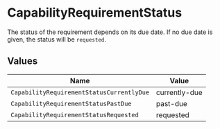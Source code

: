 # CapabilityRequirementStatus

The status of the requirement depends on its due date.
If no due date is given, the status will be `requested`.


## Values

| Name                                      | Value                                     |
| ----------------------------------------- | ----------------------------------------- |
| `CapabilityRequirementStatusCurrentlyDue` | currently-due                             |
| `CapabilityRequirementStatusPastDue`      | past-due                                  |
| `CapabilityRequirementStatusRequested`    | requested                                 |